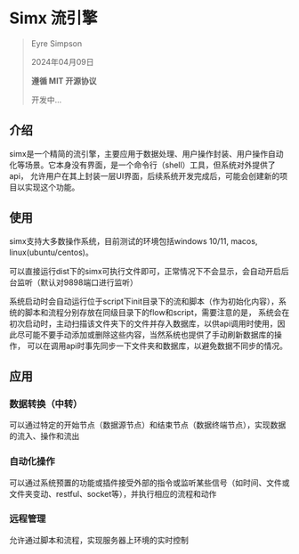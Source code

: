 # Simx 流引擎

> Eyre Simpson
>
> 2024年04月09日
>
> **遵循 MIT 开源协议**
> 
> 开发中...
>

## 介绍

simx是一个精简的流引擎，主要应用于数据处理、用户操作封装、用户操作自动化等场景。它本身没有界面，是一个命令行（shell）工具，但系统对外提供了api，
允许用户在其上封装一层UI界面，后续系统开发完成后，可能会创建新的项目以实现这个功能。

## 使用

simx支持大多数操作系统，目前测试的环境包括windows 10/11, macos, linux(ubuntu/centos)。

可以直接运行dist下的simx可执行文件即可，正常情况下不会显示，会自动开启后台监听（默认对9898端口进行监听）

系统启动时会自动运行位于script下init目录下的流和脚本（作为初始化内容），系统的脚本和流程分别存放在同级目录下的flow和script，需要注意的是，
系统会在初次启动时，主动扫描该文件夹下的文件并存入数据库，以供api调用时使用，因此尽可能不要手动添加或删除这些内容，当然系统也提供了手动刷新数据库的操作，
可以在调用api时事先同步一下文件夹和数据库，以避免数据不同步的情况。

## 应用

### 数据转换（中转）

可以通过特定的开始节点（数据源节点）和结束节点（数据终端节点），实现数据的流入、操作和流出

### 自动化操作

可以通过系统预置的功能或插件接受外部的指令或监听某些信号（如时间、文件或文件夹变动、restful、socket等），并执行相应的流程和动作

### 远程管理

允许通过脚本和流程，实现服务器上环境的实时控制
